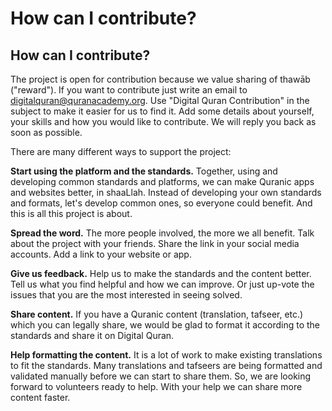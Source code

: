 # How can I contribute?

## How can I contribute?

The project is open for contribution because we value sharing of thawāb \("reward"\). If you want to contribute just write an email to [digitalquran@quranacademy.org](mailto:digitalquran@quranacademy.org). Use "Digital Quran Contribution" in the subject to make it easier for us to find it. Add some details about yourself, your skills and how you would like to contribute. We will reply you back as soon as possible.

There are many different ways to support the project:

**Start using the platform and the standards.** Together, using and developing common standards and platforms, we can make Quranic apps and websites better, in shaaLlah. Instead of developing your own standards and formats, let's develop common ones, so everyone could benefit. And this is all this project is about.

**Spread the word.** The more people involved, the more we all benefit. Talk about the project with your friends. Share the link in your social media accounts. Add a link to your website or app.

**Give us feedback.** Help us to make the standards and the content better. Tell us what you find helpful and how we can improve. Or just up-vote the issues that you are the most interested in seeing solved.

**Share content.** If you have a Quranic content \(translation, tafseer, etc.\) which you can legally share, we would be glad to format it according to the standards and share it on Digital Quran. 

**Help formatting the content.** It is a lot of work to make existing translations to fit the standards. Many translations and tafseers are being formatted and validated manually before we can start to share them. So, we are looking forward to volunteers ready to help. With your help we can share more content faster.
